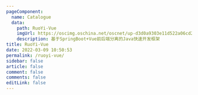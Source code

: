 ```yaml
---
pageComponent:
  name: Catalogue
  data:
    path: RuoYi-Vue
    imgUrl: https://oscimg.oschina.net/oscnet/up-d3d0a9303e11d522a06cd263f3079027715.png
    description: 基于SpringBoot+Vue前后端分离的Java快速开发框架
title: RuoYi-Vue
date: 2022-03-09 10:50:53
permalink: /ruoyi-vue/
sidebar: false
article: false
comment: false
comments: false
editLink: false
---
```

